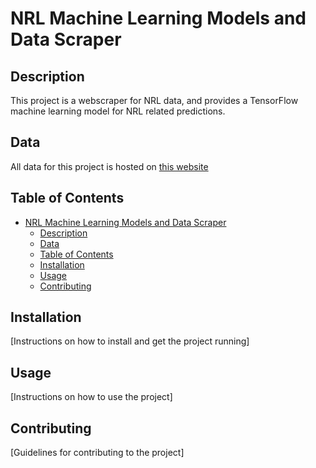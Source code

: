 # NRL Machine Learning Models and Data Scraper

## Description
This project is a webscraper for NRL data, and provides a TensorFlow machine learning model for NRL related predictions. 


## Data
All data for this project is hosted on [this website](nrlpredictions.com)

## Table of Contents

- [NRL Machine Learning Models and Data Scraper](#nrl-machine-learning-models-and-data-scraper)
  - [Description](#description)
  - [Data](#data)
  - [Table of Contents](#table-of-contents)
  - [Installation](#installation)
  - [Usage](#usage)
  - [Contributing](#contributing)

## Installation

[Instructions on how to install and get the project running]

## Usage

[Instructions on how to use the project]

## Contributing

[Guidelines for contributing to the project]
